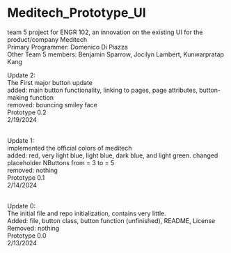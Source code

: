 # Meditech_Prototype_UI
team 5 project for ENGR 102, an innovation on the existing UI for the product/company Meditech <br>
Primary Programmer: Domenico Di Piazza <br>
Other Team 5 members: Benjamin Sparrow, Jocilyn Lambert, Kunwarpratap Kang <br>

Update 2:<br>
The First major button update<br>
added: main button functionality, linking to pages, page attributes, button-making function<br>
removed: bouncing smiley face<br>
Prototype 0.2<br>
2/19/2024<br>
<br>

Update 1:<br>
  implemented the official colors of meditech<br>
  added: red, very light blue, light blue, dark blue, and light green. changed placeholder NButtons from = 3 to = 5<br>
  removed: nothing<br>
  Prototype 0.1 <br>
  2/14/2024<br>
<br>

Update 0:<br>
  The initial file and repo initialization, contains very little. <br>
  Added: file, button class, button function (unfinished), README, License <br>
  Removed: nothing <br>
  Prototype 0.0 <br>
  2/13/2024 <br>
